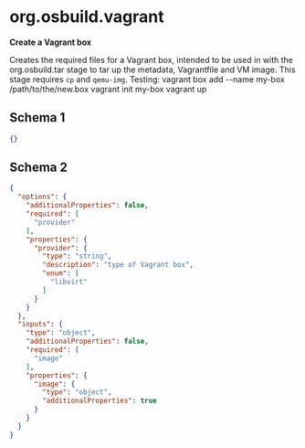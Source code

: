 
# org.osbuild.vagrant

**Create a Vagrant box**

Creates the required files for a Vagrant box, intended to be used in with the
org.osbuild.tar stage to tar up the metadata, Vagrantfile and VM image.
This stage requires `cp` and `qemu-img`.
Testing:
vagrant box add --name my-box /path/to/the/new.box
vagrant init my-box
vagrant up

## Schema 1

```json
{}
```

## Schema 2

```json
{
  "options": {
    "additionalProperties": false,
    "required": [
      "provider"
    ],
    "properties": {
      "provider": {
        "type": "string",
        "description": "type of Vagrant box",
        "enum": [
          "libvirt"
        ]
      }
    }
  },
  "inputs": {
    "type": "object",
    "additionalProperties": false,
    "required": [
      "image"
    ],
    "properties": {
      "image": {
        "type": "object",
        "additionalProperties": true
      }
    }
  }
}
```
